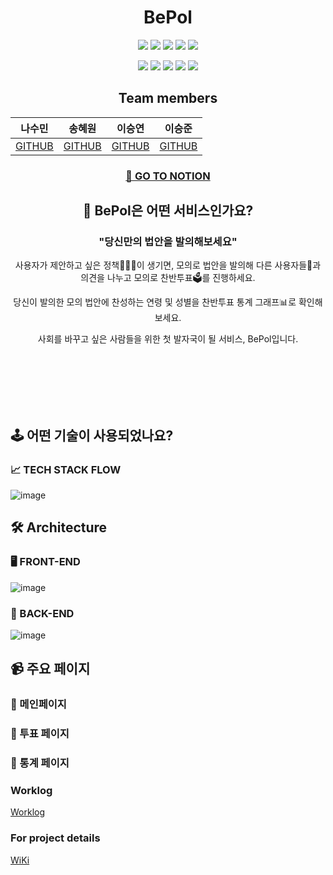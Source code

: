 <div align="center">

  # BePol
  <p>
    <img src="https://img.shields.io/badge/JavaScript-%23F7DF1E?style=flat&logo=JavaScript&logoColor=white"/>
    <img src="https://img.shields.io/badge/React-%2361DAFB?style=flat&logo=React&logoColor=white"/>
    <img src="https://img.shields.io/badge/Redux-%23764ABC?style=flat&logo=Redux&logoColor=white"/>
    <img src="https://img.shields.io/badge/HTML-%23E34F26?style=flat&logo=HTML5&logoColor=white"/>
    <img src="https://img.shields.io/badge/Styled_components-%23DB7093?style=flat&logo=styled-components&logoColor=white"/>
  </p>
  <p>
    <img src="https://img.shields.io/badge/Node.js-%23339933?style=flat&logo=Swift&logoColor=white"/>
    <img src="https://img.shields.io/badge/EXPRESS-%23000000?style=flat&logo=Express&logoColor=white"/>
    <img src="https://img.shields.io/badge/MongoDB-%2347A248?style=flat&logo=MongoDB&logoColor=white"/>    
    <img src="https://img.shields.io/badge/Mongoose-%2347A248?style=flat&logo=MongoDB&logoColor=white"/>    
    <img src="https://img.shields.io/badge/AWS%20Multer-%23569A31?style=flat&logo=AMAZON%20AWS&logoColor=white"/>
  </p>
  
  ## Team members
  
| 나수민 | 송혜원 | 이승연 | 이승준 |
| --- | --- | --- | --- |
| [GITHUB](https://github.com/soominna) | [GITHUB](https://github.com/Hojewl) | [GITHUB](https://github.com/dltmddus) | [GITHUB](https://github.com/lsj135779) |

  ### [📓 GO TO NOTION]()

  ## 🚚 BePol은 어떤 서비스인가요?
  
  ###  "당신만의 법안을 발의해보세요"

  사용자가 제안하고 싶은 정책🧑🏻‍⚖️이 생기면, 모의로 법안을 발의해 다른 사용자들👥과 의견을 나누고 모의로 찬반투표🗳를 진행하세요.
  
  당신이 발의한 모의 법안에 찬성하는 연령 및 성별을 찬반투표 통계 그래프📊로 확인해보세요.
  
  사회를 바꾸고 싶은 사람들을 위한 첫 발자국이 될 서비스, BePol입니다.
  
</div>

<br>
<br>
<br>
<br>
<br>


## 🕹 어떤 기술이 사용되었나요?

### 📈 TECH STACK FLOW
![image](https://user-images.githubusercontent.com/73332608/184178508-66cc01b3-65c9-4ce2-b2f8-1bb17fb5e5f6.png)


## 🛠 Architecture
### 🖥 FRONT-END
![image](https://user-images.githubusercontent.com/73332608/184191187-0257f3d7-8e7c-4e04-bbe2-db91476b317f.png)

### 👾 BACK-END
![image](https://user-images.githubusercontent.com/73332608/184178464-82850aa0-cccf-4cb8-881d-70fe34db1304.png)


## 📹 주요 페이지
### 📌 메인페이지

### 📌 투표 페이지

### 📌 통계 페이지



### Worklog
[Worklog](https://github.com/oxopolitics-internship-for-codestates/BePol/wiki/Team#worklog)

### For project details
[WiKi](https://github.com/oxopolitics-internship-for-codestates/BePol/wiki)
